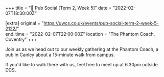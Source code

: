 +++
title = "🍔 Pub Social [Term 2, Week 5]"
date = "2022-02-07T18:30:00Z"

[extra]
original = "https://uwcs.co.uk/events/pub-social-term-2-week-5-2122/"    
end_time = "2022-02-07T22:00:00Z"
location = "The Phantom Coach, Coventry"
+++

Join us as we head out to our weekly gathering at the Phantom Coach, a pub in Canley about a 15-minute walk from campus.

If you'd like to walk there with us, feel free to meet up at 6.30pm outside DCS.


